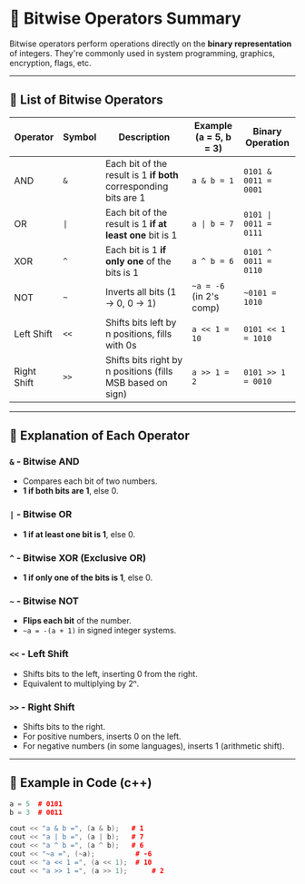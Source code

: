 # 🧮 Bitwise Operators Summary

Bitwise operators perform operations directly on the **binary representation** of integers. They're commonly used in system programming, graphics, encryption, flags, etc.

---

## 🔹 List of Bitwise Operators

| Operator | Symbol | Description                                                    | Example (a = 5, b = 3)     | Binary Operation          |
|----------|--------|----------------------------------------------------------------|-----------------------------|---------------------------|
| AND      | `&`    | Each bit of the result is 1 **if both** corresponding bits are 1 | `a & b = 1`                | `0101 & 0011 = 0001`      |
| OR       | `\|`   | Each bit of the result is 1 **if at least one** bit is 1         | `a \| b = 7`               | `0101 \| 0011 = 0111`     |
| XOR      | `^`    | Each bit is 1 **if only one** of the bits is 1                  | `a ^ b = 6`                | `0101 ^ 0011 = 0110`      |
| NOT      | `~`    | Inverts all bits (1 → 0, 0 → 1)                                  | `~a = -6` (in 2's comp)    | `~0101 = 1010`            |
| Left Shift | `<<` | Shifts bits left by n positions, fills with 0s                  | `a << 1 = 10`              | `0101 << 1 = 1010`        |
| Right Shift | `>>`| Shifts bits right by n positions (fills MSB based on sign)      | `a >> 1 = 2`               | `0101 >> 1 = 0010`        |

---

## 🔸 Explanation of Each Operator

### `&` - Bitwise AND
- Compares each bit of two numbers.
- **1 if both bits are 1**, else 0.

### `|` - Bitwise OR
- **1 if at least one bit is 1**, else 0.

### `^` - Bitwise XOR (Exclusive OR)
- **1 if only one of the bits is 1**, else 0.

### `~` - Bitwise NOT
- **Flips each bit** of the number.
- `~a = -(a + 1)` in signed integer systems.

### `<<` - Left Shift
- Shifts bits to the left, inserting 0 from the right.
- Equivalent to multiplying by 2ⁿ.

### `>>` - Right Shift
- Shifts bits to the right.
- For positive numbers, inserts 0 on the left.
- For negative numbers (in some languages), inserts 1 (arithmetic shift).

---

## 🧪 Example in Code (c++)

```cpp
a = 5  # 0101
b = 3  # 0011

cout << "a & b =", (a & b);   # 1
cout << "a | b =", (a | b);   # 7
cout << "a ^ b =", (a ^ b);   # 6
cout << "~a =", (~a);          # -6
cout << "a << 1 =", (a << 1);  # 10
cout << "a >> 1 =", (a >> 1);      # 2
